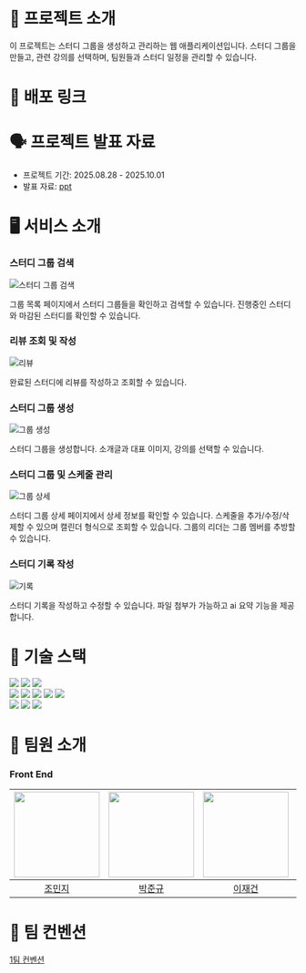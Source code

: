 # 📖 프로젝트 소개

이 프로젝트는 스터디 그룹을 생성하고 관리하는 웹 애플리케이션입니다.
스터디 그룹을 만들고, 관련 강의를 선택하며, 팀원들과 스터디 일정을 관리할 수 있습니다.

# 🔗 배포 링크

# 🗣️ 프로젝트 발표 자료

- 프로젝트 기간: 2025.08.28 - 2025.10.01
- 발표 자료: [ppt]()

# 🖥️ 서비스 소개

### 스터디 그룹 검색
![스터디 그룹 검색](https://github.com/user-attachments/assets/3f47d779-7a71-4cf7-ad58-669296435ca1)

그룹 목록 페이지에서 스터디 그룹들을 확인하고 검색할 수 있습니다.
진행중인 스터디와 마감된 스터디를 확인할 수 있습니다.

### 리뷰 조회 및 작성
![리뷰](https://github.com/user-attachments/assets/63574cff-1cf9-4393-8afe-a85fa9cdaf34)

완료된 스터디에 리뷰를 작성하고 조회할 수 있습니다.

### 스터디 그룹 생성
![그룹 생성](https://github.com/user-attachments/assets/cbc72e17-b30f-4cea-9b19-0eaac994f0da)

스터디 그룹을 생성합니다.
소개글과 대표 이미지, 강의를 선택할 수 있습니다.

### 스터디 그룹 및 스케줄 관리
![그룹 상세](https://github.com/user-attachments/assets/a3fd78b2-f28a-4447-8cc0-38ea79669b58)

스터디 그룹 상세 페이지에서 상세 정보를 확인할 수 있습니다.
스케줄을 추가/수정/삭제할 수 있으며 캘린더 형식으로 조회할 수 있습니다.
그룹의 리더는 그룹 멤버를 추방할 수 있습니다.

### 스터디 기록 작성
![기록](https://github.com/user-attachments/assets/4c6d2068-54fd-4601-86a9-305eaa76ddfb)

스터디 기록을 작성하고 수정할 수 있습니다.
파일 첨부가 가능하고 ai 요약 기능을 제공합니다.

# 🧰 기술 스택
![](https://img.shields.io/badge/GIT-E44C30?style=for-the-badge&logo=git&logoColor=white) ![](https://img.shields.io/badge/GitHub-100000?style=for-the-badge&logo=github&logoColor=white) ![](https://img.shields.io/badge/Vercel-000000?style=for-the-badge&logo=vercel&logoColor=white)    
![](https://img.shields.io/badge/vite-%23646CFF.svg?style=for-the-badge&logo=vite&logoColor=white) ![](https://img.shields.io/badge/eslint-3A33D1?style=for-the-badge&logo=eslint&logoColor=white) ![](https://img.shields.io/badge/prettier-1A2C34?style=for-the-badge&logo=prettier&logoColor=F7BA3E) ![](https://img.shields.io/badge/TypeScript-007ACC?style=for-the-badge&logo=typescript&logoColor=white) ![](https://img.shields.io/badge/React-20232A?style=for-the-badge&logo=react&logoColor=61DAFB)   
![](https://img.shields.io/badge/Tailwind_CSS-38B2AC?style=for-the-badge&logo=tailwind-css&logoColor=white) ![](https://img.shields.io/badge/React%20Hook%20Form-%23EC5990.svg?style=for-the-badge&logo=reacthookform&logoColor=white) ![](https://img.shields.io/badge/-React%20Query-FF4154?style=for-the-badge&logo=react%20query&logoColor=white) 

# 👥 팀원 소개

### Front End

| <img width="150" src="https://avatars.githubusercontent.com/u/116670097?v=4" /> | <img width="150" src="https://avatars.githubusercontent.com/u/80373922?v=4" /> |  <img width="150" src="https://avatars.githubusercontent.com/u/122250859?v=4" /> | <img width="150" src="https://avatars.githubusercontent.com/u/73391363?v=4" /> |
| :-----------------------------------------------------------------------------: | :----------------------------------------------------------------------------: | :----------------------------------------------------------------------------: |:--:|
|                      [조민지](https://github.com/minji105)                      |                     [박준규](https://github.com/nbc7799)                     |   [이재건](https://github.com/gunysunny)   |                [최시영](https://github.com/ElviaChoi)                     |

# 📑 팀 컨벤션

[1팀 컨벤션](https://www.notion.so/1-FE-25dcaf5650aa80478444c2e2e1b2dcb7?source=copy_link)
